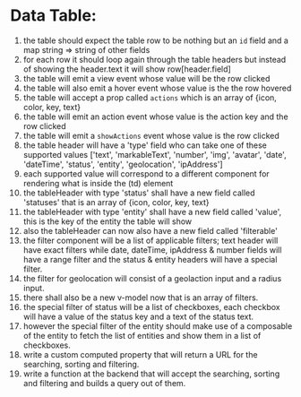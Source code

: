 # Data Table:
1. the table should expect the table row to be nothing but an `id` field and a map string => string of other fields
1. for each row it should loop again through the table headers but instead of showing the header.text it will show row\[header.field\]
1. the table will emit a view event whose value will be the row clicked
1. the table will also emit a hover event whose value is the the row hovered
1. the table will accept a prop called `actions` which is an array of {icon, color, key, text}
1. the table will emit an action event whose value is the action key and the row clicked
1. the table will emit a `showActions` event whose value is the row clicked
1. the table header will have a 'type' field who can take one of these supported values \['text', 'markableText', 'number', 'img', 'avatar', 'date', 'dateTime', 'status', 'entity', 'geolocation', 'ipAddress'\]
1. each supported value will correspond to a different component for rendering what is inside the (td) element
1. the tableHeader with type 'status' shall have a new field called 'statuses' that is an array of {icon, color, key, text}
1. the tableHeader with type 'entity' shall have a new field called 'value', this is the key of the entity the table will show
1. also the tableHeader can now also have a new field called 'filterable'
1. the filter component will be a list of applicable filters; text header will have exact filters while date, dateTime, ipAddress & number fields will have a range filter and the status & entity headers will have a special filter.
1. the filter for geolocation will consist of a geolaction input and a radius input.
1. there shall also be a new v-model now that is an array of filters.
1. the special filter of status will be a list of checkboxes, each checkbox will have a value of the status key and a text of the status text.
1. however the special filter of the entity should make use of a composable of the entity to fetch the list of entities and show them in a list of checkboxes.
1. write a custom computed property that will return a URL for the searching, sorting and filtering.
1. write a function at the backend that will accept the searching, sorting and filtering and builds a query out of them.